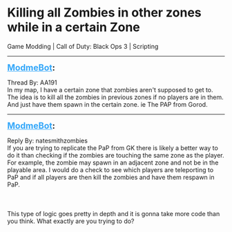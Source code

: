 # Killing all Zombies in other zones while in a certain Zone
Game Modding | Call of Duty: Black Ops 3 | Scripting

---
<strong style="font-size: 1.4em;"><span style="text-decoration: underline;text-decoration-color: #34a7f9;"><span style="color:#34a7f9;">ModmeBot</span></span>:</strong>

<p>Thread By: AA191<br />In my map, I have a certain zone that zombies aren&#39;t supposed to get to. The idea is to kill all the zombies in previous zones if no players are in them. And just have them spawn in the certain zone. ie The PAP from Gorod.</p>

---
<strong style="font-size: 1.4em;"><span style="text-decoration: underline;text-decoration-color: #34a7f9;"><span style="color:#34a7f9;">ModmeBot</span></span>:</strong>

<p>Reply By: natesmithzombies<br />If you are trying to replicate the PaP from GK there is likely a better way to do it than checking if the zombies are touching the same zone as the player. For example, the zombie may spawn in an adjacent zone and not be in the playable area. I would do a check to see which players are teleporting to PaP and if all players are then kill the zombies and have them respawn in PaP. <br /><br /><br /><br />This type of logic goes pretty in depth and it is gonna take more code than you think. What exactly are you trying to do?</p>

